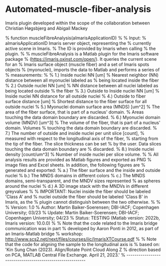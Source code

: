 # Automated-muscle-fiber-analysis
Imaris plugin developed within the scope of the collaboration between Christian Høgsbjerg and Abigail Mackey

% function muscleFibreAnalysis(aImarisApplicationID)
%
%   Input:
%   aImarisApplicationID        Imaris server object, representing the
%                               currently active scene in Imaris. 
%                               The ID is provided by Imaris when calling 
%                               the plugin.
%
% muscleFibreAnalysis is a Matlab plugin for the Imaris software package 
%   (https://imaris.oxinst.com/open/). It queries the current scene for an
%   Imaris surface object (muscle fiber) and a set of Imaris spots objects
%   (myonuclei), imports the data to Matlab and performs a series of 
%   measurements:
%
%   1.) Inside nuclei NN [um]
%       Nearest neighbor (NN) distance between all myonuclei labeled as 
%       being located inside the fiber
%   2.) Outside nuclei NN [um] 
%       NN distance between all nuclei labeled as being located outside 
%       the fiber
%   3.) Outside to Inside nuclei NN [um]
%       Inside nuclei NN distance for all outside nuclei
%   4.) Outside to fiber surface distance [um]
%       Shortest distance to the fiber surface for all outside nuclei
%   5.) Myonuclei domain surface area (MNDS) [um^2]
%       The area of the fiber surface, that is part of a nucleus' domain.
%       Areas touching the data domain boundary are discarded.
%   6.) Myonuclei domain volume (MNDV) [um^3]
%       The volume of the fiber, that is part of a nucleus' domain. Volumes
%       touching the data domain boundary are discarded.
%   7.) The number of outside and inside nuclei per unit slice [count],
%       measured with respect to the longitudinal axis of the fiber, 
%       starting from the tip of the fiber. The slice thickness can be set 
%       by the user. Data slices touching the data domain boundary are 
%       discarded. 
%   8.) Inside nuclei density [count/um^3] 
%       Number of inside nuclei per slice volume.
%
%   All analysis results are provided as Matlab figures and exported as PNG 
%   image files and Excel sheets. In addition, the following figures are 
%   generated and exported:
%   a.) The fiber surface and the inside and outside nuclei
%   b.) The MNDS domains in different colors
%   c.) The MNDS domains, semi-transparent, and the MNDV sizes represented
%       as spheres around the nuclei
%   d.) A 3D image stack with the MNDVs in different greyvalues
%
%   IMPORTANT: Nuclei inside the fiber should be labeled 'Class A' and 
%   nuclei outside the fiber should be labeled 'Class B' in Imaris, as the
%   plugin cannot distinguish between the two otherwise.
%
%
% Version: 1.0
% Author: Martin Baiker-Soerensen; DBI-IACF; Copenhagen University; 03/23
% Update: Martin Baiker-Soerensen; DBI-IACF; Copenhagen University; 04/23
% Status: TESTING (Matlab version: 2022b, Imaris version: 10.0.0)
%
% Note that the code related to the Imaris bridge communication was in part
% developed by Aaron Ponti in 2012, as part of an Imaris-Matlab bridge
% workshop: http://www.scs2.net/next/files/courses/iic/ImarisXTCourse.pdf
%
% Note that the code for aligning the sample to the longitudinal axis is 
% based on: 'Kin Sung Chan (2023). Align/Rotate Point Cloud Along Z 
% direction based on PCA, MATLAB Central File Exchange. April 21, 2023.'
% ---------------------------------------------------------
